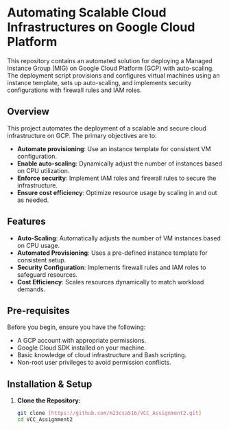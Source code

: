# Automating Scalable Cloud Infrastructures on Google Cloud Platform

This repository contains an automated solution for deploying a Managed Instance Group (MIG) on Google Cloud Platform (GCP) with auto-scaling. The deployment script provisions and configures virtual machines using an instance template, sets up auto-scaling, and implements security configurations with firewall rules and IAM roles.
## Overview

This project automates the deployment of a scalable and secure cloud infrastructure on GCP. The primary objectives are to:

- **Automate provisioning**: Use an instance template for consistent VM configuration.
- **Enable auto-scaling**: Dynamically adjust the number of instances based on CPU utilization.
- **Enforce security**: Implement IAM roles and firewall rules to secure the infrastructure.
- **Ensure cost efficiency**: Optimize resource usage by scaling in and out as needed.

## Features

- **Auto-Scaling**: Automatically adjusts the number of VM instances based on CPU usage.
- **Automated Provisioning**: Uses a pre-defined instance template for consistent setup.
- **Security Configuration**: Implements firewall rules and IAM roles to safeguard resources.
- **Cost Efficiency**: Scales resources dynamically to match workload demands.

## Pre-requisites

Before you begin, ensure you have the following:

- A GCP account with appropriate permissions.
- Google Cloud SDK installed on your machine.
- Basic knowledge of cloud infrastructure and Bash scripting.
- Non-root user privileges to avoid permission conflicts.

## Installation & Setup

1. **Clone the Repository:**

   ```bash
   git clone [https://github.com/m23csa516/VCC_Assignment2.git]
   cd VCC_Assignment2
